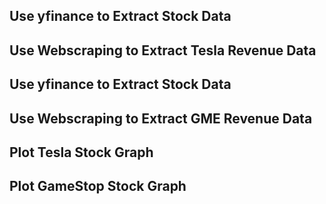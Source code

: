 ## Use yfinance to Extract Stock Data
## Use Webscraping to Extract Tesla Revenue Data
## Use yfinance to Extract Stock Data
## Use Webscraping to Extract GME Revenue Data
## Plot Tesla Stock Graph
## Plot GameStop Stock Graph